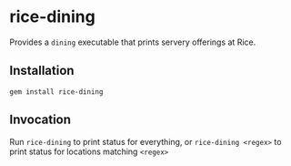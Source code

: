 # rice-dining

Provides a `dining` executable that prints servery offerings at Rice.

## Installation

`gem install rice-dining`

## Invocation

Run `rice-dining` to print status for everything, or `rice-dining <regex>` to print status
for locations matching `<regex>`
